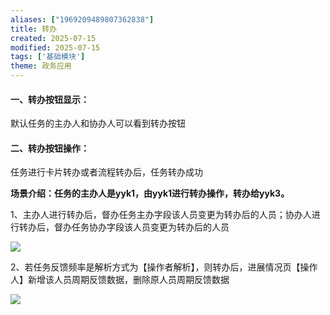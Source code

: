 ```yaml
---
aliases: ["1969209489807362838"]
title: 转办
created: 2025-07-15
modified: 2025-07-15
tags: ['基础模块']
theme: 政务应用
---
```


#### 一、转办按钮显示：

默认任务的主办人和协办人可以看到转办按钮

#### 二、转办按钮操作：

任务进行卡片转办或者流程转办后，任务转办成功

**场景介绍：任务的主办人是yyk1，由yyk1进行转办操作，转办给yyk3。**

1、主办人进行转办后，督办任务主办字段该人员变更为转办后的人员；协办人进行转办后，督办任务协办字段该人员变更为转办后的人员

![](55a27e27c2fdc73cc82618bb6e9321f5.jpg)

2、若任务反馈频率是解析方式为【操作者解析】，则转办后，进展情况页【操作人】新增该人员周期反馈数据，删除原人员周期反馈数据

![](860444ea94f56d9a6763375ae9120469.jpg)